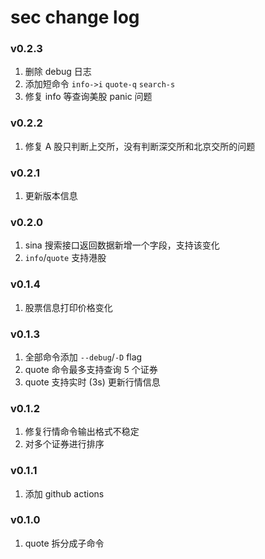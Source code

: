 # sec change log

### v0.2.3

1. 删除 debug 日志
2. 添加短命令 `info->i` `quote-q` `search-s`
3. 修复 info 等查询美股 panic 问题

### v0.2.2

1. 修复 A 股只判断上交所，没有判断深交所和北京交所的问题

### v0.2.1

1. 更新版本信息

### v0.2.0

1. sina 搜索接口返回数据新增一个字段，支持该变化
2. `info`/`quote` 支持港股

### v0.1.4

1. 股票信息打印价格变化

### v0.1.3

1. 全部命令添加 `--debug`/`-D` flag
2. quote 命令最多支持查询 5 个证券
3. quote 支持实时 (3s) 更新行情信息

### v0.1.2

1. 修复行情命令输出格式不稳定
2. 对多个证券进行排序

### v0.1.1

1. 添加 github actions

### v0.1.0

1. quote 拆分成子命令
